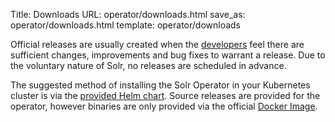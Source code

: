 Title: Downloads
URL: operator/downloads.html
save_as: operator/downloads.html
template: operator/downloads

Official releases are usually created when the [developers]({filename}/pages/whoweare.md)
feel there are sufficient changes, improvements and bug fixes to warrant a release.
Due to the voluntary nature of Solr, no releases are scheduled in advance.

The suggested method of installing the Solr Operator in your Kubernetes cluster is via the [provided Helm chart](https://artifacthub.io/packages/helm/apache-solr/solr-operator).
Source releases are provided for the operator, however binaries are only provided via the official [Docker Image](https://hub.docker.com/r/apache/solr-operator).
